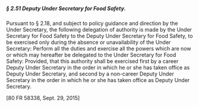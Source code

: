 ##### § 2.51 Deputy Under Secretary for Food Safety. #####

Pursuant to § 2.18, and subject to policy guidance and direction by the Under Secretary, the following delegation of authority is made by the Under Secretary for Food Safety to the Deputy Under Secretary for Food Safety, to be exercised only during the absence or unavailability of the Under Secretary: Perform all the duties and exercise all the powers which are now or which may hereafter be delegated to the Under Secretary for Food Safety: Provided, that this authority shall be exercised first by a career Deputy Under Secretary in the order in which he or she has taken office as Deputy Under Secretary, and second by a non-career Deputy Under Secretary in the order in which he or she has taken office as Deputy Under Secretary.

[80 FR 58338, Sept. 29, 2015]